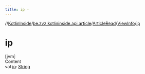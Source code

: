 ```yaml
---
title: ip -
---
```

//[KotlinInside](../../../index.md)/[be.zvz.kotlininside.api.article](../../index.md)/[ArticleRead](../index.md)/[ViewInfo](index.md)/[ip](ip.md)



# ip  
[jvm]  
Content  
val [ip](ip.md): [String](https://kotlinlang.org/api/latest/jvm/stdlib/kotlin/-string/index.html)  



